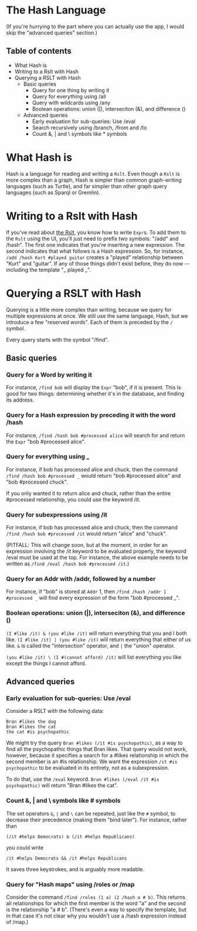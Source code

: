 # The Hash Language

(If you're hurrying to the part where you can actually use the app, I would skip the "advanced queries" section.)

## Table of contents
* What Hash is
* Writing to a Rslt with Hash
* Querying a RSLT with Hash
  * Basic queries
    * Query for one thing by writing it
    * Query for everything using /all
    * Query with wildcards using /any
    * Boolean operations: union (|), interseciton (&), and difference (\)
  * Advanced queries
    * Early evaluation for sub-queries: Use /eval
    * Search recursively using /branch, /from and /to
    * Count &, | and \ symbols like * symbols


# What Hash is

Hash is a language for reading and writing a `Rslt`. Even though a `Rslt` is more complex than a graph, Hash is simpler than common graph-writing languages (such as Turtle), and far simpler than other graph query languages (such as Sparql or Gremlin).


# Writing to a Rslt with Hash

If you've read about [the Rslt](docs/the-rslt.md), you know how to write `Expr`s. To add them to the `Rslt` using the UI, you'll just need to prefix two symbols: "/add" and /hash". The first one indicates that you're inserting a new expression. The second indicates that what follows is a Hash expression. So, for instance, `/add /hash Kurt #played guitar` creates a "played" relationship between "Kurt" and "guitar". If any of those things didn't exist before, they do now -- including the template "_ played _".


# Querying a RSLT with Hash

Querying is a little more complex than writing, because we query for multiple expressions at once. We still use the same language, Hash, but we introduce a few "reserved words". Each of them is preceded by the `/` symbol.

Every query starts with the symbol "/find".


## Basic queries
### Query for a Word by writing it

For instance, `/find bob` will display the `Expr` "bob", if it is present. This is good for two things: determining whether it's in the database, and finding its address.


### Query for a Hash expression by preceding it with the word /hash

For instance, `/find /hash bob #processed alice` will search for and return the `Expr` "bob #processed alice".


### Query for everything using _

For instance, if bob has processed alice and chuck, then the command `/find /hash bob #processed _` would return "bob #processed alice" and "bob #processed chuck".

If you only wanted it to return alice and chuck, rather than the entire #processed relationship, you could use the keyword /it.


### Query for subexpressions using /it

For instance, if bob has processed alice and chuck, then the command `/find /hash bob #processed /it` would return "alice" and "chuck".

(PITFALL: This will change soon, but at the moment, in order for an expression involving the /it keyword to be evaluated properly, the keyword /eval must be used at the top. For instance, the above example needs to be written as `/find /eval /hash bob #processed /it`.)


### Query for an Addr with /addr, followed by a number

For instance, if "bob" is stored at `Addr` 1, then `/find /hash /addr 1 #processed _` will find every expression of the form "bob #processed _".


### Boolean operations: union (|), interseciton (&), and difference (\)
`(I #like /it) & (you #like /it)` will return everything that you and I both like. `(I #like /it) | (you #like /it)` will return everything that either of us like. `&` is called the "intersection" operator,  and `|` the "union" operator.

`(you #like /it) \ (I #(cannot afford) /it)` will list everything you like except the things I cannot afford.


## Advanced queries

### Early evaluation for sub-queries: Use /eval

Consider a RSLT with the following data:
```
Bran #likes the dog
Bran #likes the cat
the cat #is psychopathic
```
We might try the query `Bran #likes (/it #is psychopathic)`, as a way to find all the psychopathic things that Bran likes. That query would not work, however, because it specifies a search for a #likes relationship in which the second member is an #is relationship. We want the expression `/it #is psychopathic` to be evaluated in its entirety, not as a subexpression.

To do that, use the `/eval` keyword. `Bran #likes (/eval /it #is psychopathic)` will return "Bran #likes the cat".


### Count &, | and \ symbols like # symbols
The set operators `&`, `|` and `\` can be repeated, just like the `#` symbol, to decrease their precedence (making them "bind later"). For instance, rather than 
```
(/it #helps Democrats) & (/it #helps Republicans)
```

you could write 
```
/it #helps Democrats && /it #helps Republicans
```

It saves three keystrokes, and is arguably more readable.


### Query for "Hash maps" using /roles or /map

Consider the command `/find /roles (1 a) (2 /hash a # b)`. This returns all relationships for which the first member is the word "a" and the second is the relationship "a # b". (There's even a way to specify the template, but in that case it's not clear why you wouldn't use a /hash expression instead of /map.)

